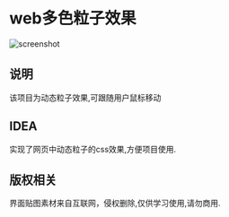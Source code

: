 # web多色粒子效果

![screenshot](https://github.com/DeringGau/web-happy-code/blob/master/多色粒子效果/效果图.png)

## 说明
该项目为动态粒子效果,可跟随用户鼠标移动

## IDEA
实现了网页中动态粒子的css效果,方便项目使用.

## 版权相关
界面贴图素材来自互联网，侵权删除,仅供学习使用,请勿商用.
